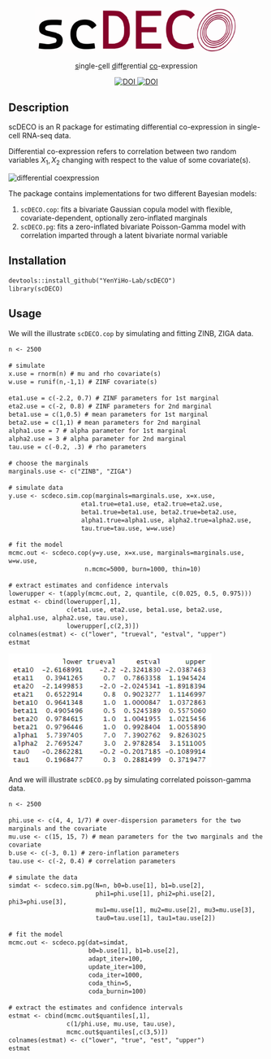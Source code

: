<p align="center">
  <img src="./images/scdeco_logo.svg" alt="scDECO logo" width="400">
</p>

<p align="center">
  <align="center"><ins>s</ins>ingle-<ins>c</ins>ell <ins>d</ins>iff<ins>e</ins>rential <ins>co</ins>-expression
</p>

<div align="center">
  <a href="https://doi.org/10.1111/biom.13701">
    <img src="https://img.shields.io/badge/DOI-doi.org%2F10.1111%2Fbiom.13701-garnet?color=%23840028" alt="DOI">
  </a>
  <a href="https://doi.org/10.1111/biom.13457">
    <img src="https://img.shields.io/badge/DOI-doi.org%2F10.1111%2Fbiom.13457-garnet?color=%23840028" alt="DOI">
  </a>
</div>





## Description

scDECO is an R package for estimating differential co-expression in single-cell RNA-seq data. 

Differential co-expression refers to correlation between two random variables $X_1, X_2$ changing with respect to the value of some covariate(s). 

<img src="images/dynamic_corr_plot.svg" alt="differential coexpression" width="700">


The package contains implementations for two different Bayesian models:
1. `scDECO.cop`: fits a bivariate Gaussian copula model with flexible, covariate-dependent, optionally zero-inflated marginals
2. `scDECO.pg`: fits a zero-inflated bivariate Poisson-Gamma model with correlation imparted through a latent bivariate normal variable


## Installation

```{r, eval=FALSE, message=FALSE, warning=FALSE}
devtools::install_github("YenYiHo-Lab/scDECO")
library(scDECO)
```

## Usage

We will the illustrate `scDECO.cop` by simulating and fitting ZINB, ZIGA data.

```{r}
n <- 2500

# simulate 
x.use = rnorm(n) # mu and rho covariate(s)
w.use = runif(n,-1,1) # ZINF covariate(s)

eta1.use = c(-2.2, 0.7) # ZINF parameters for 1st marginal
eta2.use = c(-2, 0.8) # ZINF parameters for 2nd marginal
beta1.use = c(1,0.5) # mean parameters for 1st marginal
beta2.use = c(1,1) # mean parameters for 2nd marginal
alpha1.use = 7 # alpha parameter for 1st marginal
alpha2.use = 3 # alpha parameter for 2nd marginal
tau.use = c(-0.2, .3) # rho parameters

# choose the marginals
marginals.use <- c("ZINB", "ZIGA")

# simulate data
y.use <- scdeco.sim.cop(marginals=marginals.use, x=x.use,
                    eta1.true=eta1.use, eta2.true=eta2.use,
                    beta1.true=beta1.use, beta2.true=beta2.use,
                    alpha1.true=alpha1.use, alpha2.true=alpha2.use,
                    tau.true=tau.use, w=w.use)

# fit the model
mcmc.out <- scdeco.cop(y=y.use, x=x.use, marginals=marginals.use, w=w.use,
                     n.mcmc=5000, burn=1000, thin=10)

# extract estimates and confidence intervals
lowerupper <- t(apply(mcmc.out, 2, quantile, c(0.025, 0.5, 0.975)))
estmat <- cbind(lowerupper[,1],
                c(eta1.use, eta2.use, beta1.use, beta2.use, alpha1.use, alpha2.use, tau.use),
                lowerupper[,c(2,3)])
colnames(estmat) <- c("lower", "trueval", "estval", "upper")
estmat

```
<img src="images/scdeco.cop_output.png" alt="differential coexpression" width="400">




And we will illustrate `scDECO.pg` by simulating correlated poisson-gamma data.

```{r}
n <- 2500

phi.use <- c(4, 4, 1/7) # over-dispersion parameters for the two marginals and the covariate
mu.use <- c(15, 15, 7) # mean parameters for the two marginals and the covariate
b.use <- c(-3, 0.1) # zero-inflation parameters
tau.use <- c(-2, 0.4) # correlation parameters

# simulate the data
simdat <- scdeco.sim.pg(N=n, b0=b.use[1], b1=b.use[2],
                        phi1=phi.use[1], phi2=phi.use[2], phi3=phi.use[3],
                        mu1=mu.use[1], mu2=mu.use[2], mu3=mu.use[3],
                        tau0=tau.use[1], tau1=tau.use[2])

# fit the model
mcmc.out <- scdeco.pg(dat=simdat,
                      b0=b.use[1], b1=b.use[2],
                      adapt_iter=100,
                      update_iter=100,
                      coda_iter=1000,
                      coda_thin=5,
                      coda_burnin=100)

# extract the estimates and confidence intervals
estmat <- cbind(mcmc.out$quantiles[,1],
                c(1/phi.use, mu.use, tau.use),
                mcmc.out$quantiles[,c(3,5)])
colnames(estmat) <- c("lower", "true", "est", "upper")
estmat

```








